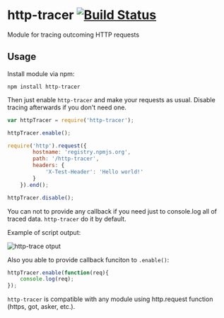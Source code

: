 # http-tracer [![Build Status](https://travis-ci.org/frux/http-tracer.svg?branch=master)](https://travis-ci.org/frux/http-tracer)
Module for tracing outcoming HTTP requests

## Usage
Install module via npm:

``npm install http-tracer``

Then just enable ``http-tracer`` and make your requests as usual. Disable tracing afterwards if you don't need one.

```js
var httpTracer = require('http-tracer');

httpTracer.enable();

require('http').request({
        hostname: 'registry.npmjs.org',
        path: '/http-tracer',
        headers: {
            'X-Test-Header': 'Hello world!'
        }
    }).end();

httpTracer.disable();
```

You can not to provide any callback if you need just to console.log all of traced data. ``http-tracer`` do it by default.

Example of script output:

![http-trace otput](https://habrastorage.org/files/77b/a89/4f8/77ba894f8910455fafe451ee5d48c4d0.png)

Also you able to provide callback funciton to ``.enable()``:

```js
httpTracer.enable(function(req){
	console.log(req);
});
```

``http-tracer`` is compatible with any module using http.request function (https, got, asker, etc.).
